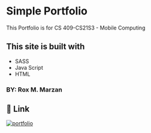
# Simple Portfolio

This Portfolio is for CS 409-CS21S3 - Mobile Computing

## This site is built with
- SASS
- Java Script
- HTML

### BY: Rox M. Marzan

## 🔗 Link
[![portfolio](https://img.shields.io/badge/my_portfolio-000?style=for-the-badge&logo=ko-fi&logoColor=white)](https://dev-140.github.io/simple-portfolio/)
